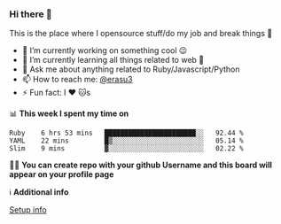 ### Hi there 👋
This is the place where I opensource stuff/do my job and break things :rofl:

- 🔭 I’m currently working on something cool :wink:
- 🌱 I’m currently learning all things related to web 🤪
- 💬 Ask me about anything related to Ruby/Javascript/Python
- 📫 How to reach me: [@erasu3](https://t.me/erasu3)
- ⚡ Fun fact: I :heart: :cat:s

📊 **This week I spent my time on**
<!--START_SECTION:waka-->
```text
Ruby    6 hrs 53 mins   ███████████████████████░░   92.44 % 
YAML    22 mins         █▒░░░░░░░░░░░░░░░░░░░░░░░   05.14 % 
Slim    9 mins          ▓░░░░░░░░░░░░░░░░░░░░░░░░   02.22 % 
```
<!--END_SECTION:waka-->

👨‍🏫 **You can create repo with your github Username and this board will appear on your profile page**


ℹ️ **Additional info**

[Setup info](https://github.com/13LD/13LD/blob/master/SETUP.md)
